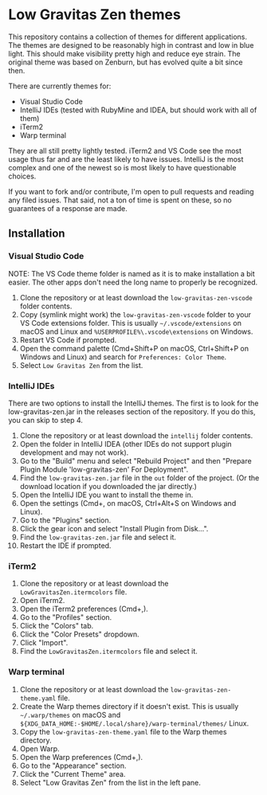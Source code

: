 Low Gravitas Zen themes
=======================

This repository contains a collection of themes for different applications. The themes are designed to be reasonably high in contrast and low in blue light. This should make visibility pretty high and reduce eye strain. The original theme was based on Zenburn, but has evolved quite a bit since then.

There are currently themes for:

* Visual Studio Code
* IntelliJ IDEs (tested with RubyMine and IDEA, but should work with all of them)
* iTerm2
* Warp terminal

They are all still pretty lightly tested. iTerm2 and VS Code see the most usage thus far and are the least likely to have issues. IntelliJ is the most complex and one of the newest so is most likely to have questionable choices.

If you want to fork and/or contribute, I'm open to pull requests and reading any filed issues. That said, not a ton of time is spent on these, so no guarantees of a response are made.

Installation
------------

### Visual Studio Code

NOTE: The VS Code theme folder is named as it is to make installation a bit easier. The other apps don't need the long name to properly be recognized.

1. Clone the repository or at least download the `low-gravitas-zen-vscode` folder contents.
2. Copy (symlink might work) the `low-gravitas-zen-vscode` folder to your VS Code extensions folder. This is usually `~/.vscode/extensions` on macOS and Linux and `%USERPROFILE%\.vscode\extensions` on Windows.
3. Restart VS Code if prompted.
4. Open the command palette (Cmd+Shift+P on macOS, Ctrl+Shift+P on Windows and Linux) and search for `Preferences: Color Theme`.
5. Select `Low Gravitas Zen` from the list.

### IntelliJ IDEs

There are two options to install the IntelliJ themes. The first is to look for the low-gravitas-zen.jar in the releases section of the repository. If you do this, you can skip to step 4.

1. Clone the repository or at least download the `intellij` folder contents.
2. Open the folder in IntelliJ IDEA (other IDEs do not support plugin development and may not work).
3. Go to the "Build" menu and select "Rebuild Project" and then "Prepare Plugin Module 'low-gravitas-zen' For Deployment".
4. Find the `low-gravitas-zen.jar` file in the `out` folder of the project. (Or the download location if you downloaded the jar directly.)
5. Open the IntelliJ IDE you want to install the theme in.
6. Open the settings (Cmd+, on macOS, Ctrl+Alt+S on Windows and Linux).
7. Go to the "Plugins" section.
8. Click the gear icon and select "Install Plugin from Disk...".
9. Find the `low-gravitas-zen.jar` file and select it.
10. Restart the IDE if prompted.

### iTerm2

1. Clone the repository or at least download the `LowGravitasZen.itermcolors` file.
2. Open iTerm2.
3. Open the iTerm2 preferences (Cmd+,).
4. Go to the "Profiles" section.
5. Click the "Colors" tab.
6. Click the "Color Presets" dropdown.
7. Click "Import".
8. Find the `LowGravitasZen.itermcolors` file and select it.

### Warp terminal

1. Clone the repository or at least download the `low-gravitas-zen-theme.yaml` file.
2. Create the Warp themes directory if it doesn't exist. This is usually `~/.warp/themes` on macOS and `${XDG_DATA_HOME:-$HOME/.local/share}/warp-terminal/themes/` Linux.
3. Copy the `low-gravitas-zen-theme.yaml` file to the Warp themes directory.
4. Open Warp.
4. Open the Warp preferences (Cmd+,).
5. Go to the "Appearance" section.
6. Click the "Current Theme" area.
7. Select "Low Gravitas Zen" from the list in the left pane.




